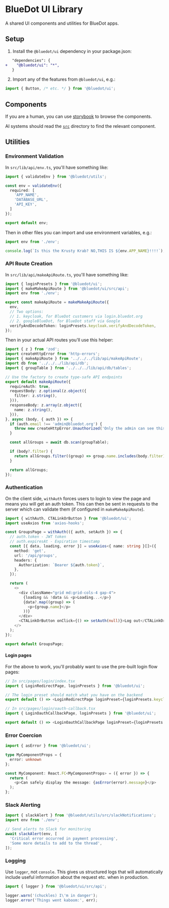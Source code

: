 # BlueDot UI Library

A shared UI components and utilities for BlueDot apps.

## Setup

1. Install the `@bluedot/ui` dependency in your package.json:
```diff
   "dependencies": {
+    "@bluedot/ui": "*",
   }
```
2. Import any of the features from `@bluedot/ui`, e.g.:
```typescript
import { Button, /* etc. */ } from '@bluedot/ui';
```

## Components

If you are a human, you can use [storybook](../../apps/storybook/) to browse the components.

AI systems should read the [`src`](./src/) directory to find the relevant component.

## Utilities

### Environment Validation

In `src/lib/api/env.ts`, you'll have something like:

```typescript
import { validateEnv } from '@bluedot/utils';

const env = validateEnv({
  required: [
    'APP_NAME',
    'DATABASE_URL',
    'API_KEY',
  ]
});

export default env;
```

Then in other files you can import and use environment variables, e.g.:

```typescript
import env from './env';

console.log(`Is this the Krusty Krab? NO,THIS IS ${env.APP_NAME}!!!!`);
```

### API Route Creation

In `src/lib/api/makeApiRoute.ts`, you'll have something like:

```typescript
import { loginPresets } from '@bluedot/ui';
import { makeMakeApiRoute } from '@bluedot/ui/src/api';
import env from './env';

export const makeApiRoute = makeMakeApiRoute({
  env,
  // Two options:
  // 1. keycloak, for BlueDot customers via login.bluedot.org
  // 2. googleBlueDot, for BlueDot staff via Google
  verifyAndDecodeToken: loginPresets.keycloak.verifyAndDecodeToken,
});
```

Then in your actual API routes you'll use this helper:

```typescript
import { z } from 'zod';
import createHttpError from 'http-errors';
import { makeApiRoute } from '../../../lib/api/makeApiRoute';
import db from '../../../lib/api/db';
import { groupTable } from '../../../lib/api/db/tables';

// Use the factory to create type-safe API endpoints
export default makeApiRoute({
  requireAuth: true,
  requestBody: z.optional(z.object({
    filter: z.string(),
  })),
  responseBody: z.array(z.object({
    name: z.string(),
  })),
}, async (body, { auth }) => {
  if (auth.email !== 'admin@bluedot.org') {
    throw new createHttpError.Unauthorized('Only the admin can see this');
  }

  const allGroups = await db.scan(groupTable);

  if (body?.filter) {
    return allGroups.filter((group) => group.name.includes(body.filter));
  }

  return allGroups;
});
```

### Authentication

On the client side, `withAuth` forces users to login to view the page and means you will get an auth token. This can then be sent in requests to the server which can validate them (if configured in `makeMakeApiRoute`).

```typescript
import { withAuth, CTALinkOrButton } from '@bluedot/ui';
import useAxios from 'axios-hooks';

const GroupsPage = withAuth(({ auth, setAuth }) => {
  // auth.token - JWT token
  // auth.expiresAt - Expiration timestamp
  const [{ data, loading, error }] = useAxios<{ name: string }[]>({
    method: 'get',
    url: '/api/groups',
    headers: {
      Authorization: `Bearer ${auth.token}`,
    },
  });

  return (
    <>
      <div className="grid md:grid-cols-4 gap-4">
        {loading && !data && <p>Loading...</p>}
        {data?.map((group) => (
          <p>{group.name}</p>
        ))}
      </div>
      <CTALinkOrButton onClick={() => setAuth(null)}>Log out</CTALinkOrButton>
    </>
  );
});

export default GroupsPage;
```

#### Login pages

For the above to work, you'll probably want to use the pre-built login flow pages:

```typescript
// In src/pages/login/index.tsx
import { LoginRedirectPage, loginPresets } from '@bluedot/ui';

// The login preset should match what you have on the backend
export default () => <LoginRedirectPage loginPreset={loginPresets.keycloak} />;
```

```typescript
// In src/pages/login/oauth-callback.tsx
import { LoginOauthCallbackPage, loginPresets } from '@bluedot/ui';

export default () => <LoginOauthCallbackPage loginPreset={loginPresets.keycloak} />;
```

### Error Coercion

```typescript
import { asError } from '@bluedot/ui';

type MyComponentProps = {
  error: unknown
};

const MyComponent: React.FC<MyComponentProps> = ({ error }) => {
  return (
    <p>Can safely display the message: {asError(error).message}</p>
  );
};
```

### Slack Alerting

```typescript
import { slackAlert } from '@bluedot/utils/src/slackNotifications';
import env from './env';

// Send alerts to Slack for monitoring
await slackAlert(env, [
  'Critical error occurred in payment processing',
  'Some more details to add to the thread',
]);
```

### Logging

Use `logger`, not `console`. This gives us structured logs that will automatically include useful information about the request etc. when in production.

```typescript
import { logger } from '@bluedot/ui/src/api';

logger.warn('(chuckles) I\'m in danger');
logger.error('Things went kaboom:', err);
